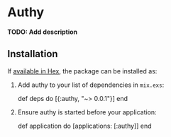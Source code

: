 # Authy

**TODO: Add description**

## Installation

If [available in Hex](https://hex.pm/docs/publish), the package can be installed as:

  1. Add authy to your list of dependencies in `mix.exs`:

        def deps do
          [{:authy, "~> 0.0.1"}]
        end

  2. Ensure authy is started before your application:

        def application do
          [applications: [:authy]]
        end

